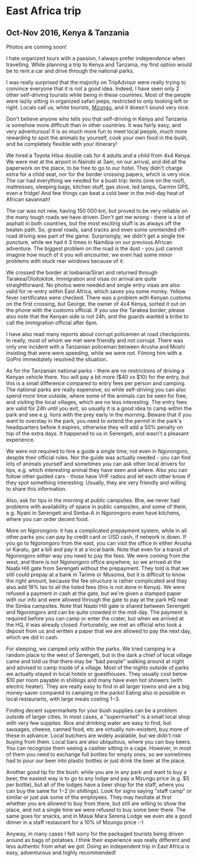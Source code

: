 # East Africa trip
## Oct-Nov 2016, Kenya & Tanzania

Photos are coming soon!

I hate organized tours with a passion, I always prefer independence when travelling. 
While planning a trip to Kenya and Tanzania, my first option would be to rent a car and drive 
through the national parks.

I was really surprised that the majority on TripAdvisor were really trying to convince everyone 
that it is not a good idea. Indeed, I have seen only 2 other self-driving tourists while being 
in these countries. Most of the people were lazily sitting in organized safari jeeps, restricted 
to only looking left or right. Locals call us, white tourists, [Mzungu](https://en.wikipedia.org/wiki/Mzungu), 
and it doesn't sound very nice.

Don't believe anyone who tells you that self-driving in Kenya and Tanzania is somehow more 
difficult than in other countries. It was fairly easy, and very adventurous! It is so much more 
fun to meet local people, much more rewarding to spot the animals by yourself, cook your own 
food in the bush, and be completely flexible with your itinerary!

We hired a Toyota Hilux double cab for 4 adults and a child from 4x4 Kenya. We were met at the 
airport in Nairobi at 3am, on our arrival, and did all the paperwork on the place, to be free 
to go to our hotel. They didn't charge extra for a child seat, nor for the border crossing 
papers, which is very nice. The car had everything we needed for a bush trip: tents (one on 
the roof), mattresses, sleeping bags, kitchen stuff, gas stove, led lamps, Garmin GPS, even a 
fridge! And few things can beat a cold beer in the mid-day heat of African savannah!

The car was not new, having 150 000 km, but proved to be very reliable on the many tough roads 
we have driven. Don't get me wrong - there is a lot of asphalt in both countries, but the most 
exciting stuff is as always off the beaten path. So, gravel roads, sand tracks and even some 
unintended off-road driving was part of the game. Surprisingly, we didn't get a single tire 
puncture, while we had it 3 times in Namibia on our previous African adventure. The biggest 
problem on the road is the dust - you just cannot imagine how much of it you will encounter, 
we even had some minor problems with stuck rear windows because of it.

We crossed the border at Isebania/Sirari and returned through Tarakea/Oloitokitok. Immigration 
and visas on arrival are quite straightforward. No photos were needed and single entry visas 
are also valid for re-entry within East Africa, which saves you some money. Yellow fever 
certificates were checked. There was a problem with Kenyan customs on the first crossing, but 
George, the owner of 4x4 Kenya, sorted it out on the phone with the customs official. If you use 
the Tarakea border, please also note that the Kenyan side is not 24h, and the guards wanted a 
bribe to call the immigration official after 6pm.

I have also read many reports about corrupt policemen at road checkpoints. In really, most of 
whom we met were friendly and not corrupt. There was only one incident with a Tanzanian policeman 
between Arusha and Moshi insisting that were were speeding, while we were not. Filming him with a 
GoPro immediately resolved the situation.

As for the Tanzanian national parks - there are no restrictions of driving a Kenyan vehicle there. 
You will pay a bit more ($40 vs $10) for the entry, but this is a small difference compared to 
entry fees per person and camping. The national parks are really expensive, so while self-driving 
you can also spend more time outside, where some of the animals can be seen for free, and visiting 
the local villages, which are no less interesting. The entry fees are valid for 24h until you exit, 
so usually it is a good idea to camp within the park and see e.g. lions with the prey early in the 
morning. Beware that if you want to overstay in the park, you need to extend the permit in the 
park's headquarters before it expires, otherwise they will add a 50% penalty on top of the extra days. It happened to us in Serengeti, and wasn't a pleasant experience.

We were not required to hire a guide a single time, not even in Ngorongoro, despite their official 
rules. Nor the guide was actually needed - you can find lots of animals yourself and sometimes 
you can ask other local drivers for tips, e.g. which interesting animal they have seen and where. 
Also you can follow other guided cars - those have VHF radios and let each other know if they 
spot something interesting. Usually, they are very friendly and willing to share this information.

Also, ask for tips in the morning at public campsites. Btw, we never had problems with availability 
of space in public campsites, and some of them, e.g. Nyani in Serengeti and Simba-A in Ngorongoro 
even have kitchens, where you can order decent food.

More on Ngorongoro: it has a complicated prepayment system, while in all other parks you can pay 
by credit card or USD cash, if network is down. If you go to Ngorongoro from the east, you can 
visit the office in either Arusha or Karatu, get a bill and pay it at a local bank. Note that 
even for a transit of Ngorongoro either way you need to pay the fees. We were coming from the 
west, and there is not Ngorongoro office anywhere, so we arrived at the Naabi Hill gate from 
Serengeti without the prepayment. They told is that we still could prepay at a bank in Tarime 
or Musoma, but it is difficult to know the right amount, because the fee structure is rather 
complicated and they also add 18% tax to all the listed fees (this is not done in Kenya). We 
were refused a payment in cash at the gate, but we're given a stamped paper with our info and 
were allowed through the gate to pay at the park HQ near the Simba campsites. Note that Naabi 
Hill gate is shared between Serengeti and Ngorongoro and can be quite crowded in the mid-day. 
The payment is required before you can camp or enter the crater, but when we arrived at the HQ, 
it was already closed. Fortunately, we met an official who took a deposit from us and written 
a paper that we are allowed to pay the next day, which we did in cash.

For sleeping, we camped only within the parks. We tried camping in a random place to the west of 
Serengeti, but in the dark a chief of local village came and told us that there may be "bad people" 
walking around at night and advised to camp inside of a village. Most of the nights outside of parks 
we actually stayed in local hotels or guesthouses. They usually cost below $10 per room payable in 
shillings and many have even hot showers (with electric heater). They are really easy to find in 
all larger towns and are a big money-saver compared to camping in the parks! Eating also is possible 
in local restaurants, with large meals costing $1-$3.

Finding decent supermarkets for your bush supplies can be a problem outside of larger cities. In 
most cases, a "supermarket" is a small local shop with very few supplies. Rice and drinking water 
are easy to find, but sausages, cheese, canned food, etc are virtually non-existent, buy more of 
these in advance. Local butchers are widely available, but we didn't risk buying from them. Local 
bars are also ubiquitous, where you can buy beers. You can recognize them seeing a cashier sitting 
in a cage. However, in most of them you need to exchange full bottles for empty ones, so we 
sometimes had to pour our beer into plastic bottles or just drink the beer at the place.

Another good tip for the bush: while you are in any park and want to buy a beer, the easiest way 
is to go to any lodge and pay a Mzungu price (e.g. $5 per bottle), but all of the lodges have a 
beer shop for the staff, where you can buy the same for $1-$2 (in shillings). Look for signs 
saying "staff camp" or similar or just ask some of the employees. They may hesitate at first whether
you are allowed to buy from there, but still are willing to show the place, and not a single time 
we were refused to buy some beer there. The same goes for snacks, and in Masai Mara Serena Lodge 
we even ate a good dinner in a staff restaurant for a 10% of Mzungu price :-)

Anyway, in many cases I felt sorry for the packaged tourists being driven around as bags of 
potatoes. I think their experience was really different and less authentic from what we got. 
Doing an independent trip in East Africa is easy, adventurous and highly recommended!
